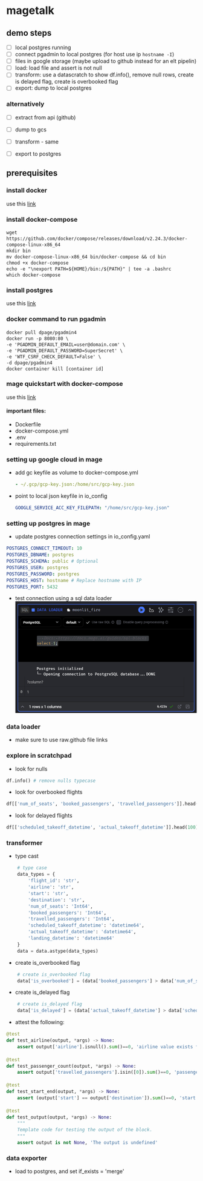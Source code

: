 # magetalk

## demo steps

- [ ] local postgres running  
- [ ] connect pgadmin to local postgres (for host use ip `hostname -I`)
- [ ] files in google storage (maybe upload to github instead for an elt pipelin)
- [ ] load: load file and assert is not null
- [ ] transform: use a datascratch to show df.info(), remove null rows, create is delayed flag, create is overbooked flag
- [ ] export: dump to local postgres

### alternatively

- [ ] extract from api (github)
- [ ] dump to gcs
- [ ] transform - same
- [ ] export to postgres


## prerequisites

### install docker
use this [link](https://docs.docker.com/engine/install/)

### install docker-compose
```shell
wget https://github.com/docker/compose/releases/download/v2.24.3/docker-compose-linux-x86_64 
mkdir bin
mv docker-compose-linux-x86_64 bin/docker-compose && cd bin
chmod +x docker-compose 
echo -e "\nexport PATH=${HOME}/bin:/${PATH}" | tee -a .bashrc 
which docker-compose 
```

### install postgres
use this [link](https://www.postgresqltutorial.com/postgresql-getting-started/install-postgresql-linux/)

### docker command to run pgadmin
```shell
docker pull dpage/pgadmin4  
docker run -p 8080:80 \
-e 'PGADMIN_DEFAULT_EMAIL=user@domain.com' \
-e 'PGADMIN_DEFAULT_PASSWORD=SuperSecret' \
-e 'WTF_CSRF_CHECK_DEFAULT=False' \
-d dpage/pgadmin4  
docker container kill [container id]
```

### mage quickstart with docker-compose
use this [link](https://github.com/mage-ai/compose-quickstart)

#### important files:
- Dockerfile
- docker-compose.yml
- .env 
- requirements.txt


### setting up google cloud in mage
- add gc keyfile as volume to docker-compose.yml
  ```yaml
  - ~/.gcp/gcp-key.json:/home/src/gcp-key.json
  ```
- point to local json keyfile in io_config
  ```yaml
  GOOGLE_SERVICE_ACC_KEY_FILEPATH: "/home/src/gcp-key.json"
  ```

### setting up postgres in mage  
- update postgres connection settings in io_config.yaml 
```yaml
POSTGRES_CONNECT_TIMEOUT: 10
POSTGRES_DBNAME: postgres
POSTGRES_SCHEMA: public # Optional
POSTGRES_USER: postgres
POSTGRES_PASSWORD: postgres
POSTGRES_HOST: hostname # Replace hostname with IP 
POSTGRES_PORT: 5432
```
- test connection using a sql data loader
![sql data loader](./images/sqldataloader.png)

### data loader
- make sure to use raw.github file links

### explore in scratchpad
- look for nulls
```python
df.info() # remove nulls typecase
```
- look for overbooked flights
```python
df[['num_of_seats', 'booked_passengers', 'travelled_passengers']].head(100) # create is_overbooked flag
```
- look for delayed flights
```python
df[['scheduled_takeoff_datetime', 'actual_takeoff_datetime']].head(100) # create is_delayed flag
```

### transformer
- type cast
```python
    # type case
    data_types = {
        'flight_id': 'str',
        'airline': 'str',
        'start': 'str',
        'destination': 'str',
        'num_of_seats': 'Int64',
        'booked_passengers': 'Int64',
        'travelled_passengers': 'Int64',
        'scheduled_takeoff_datetime': 'datetime64', 
        'actual_takeoff_datetime': 'datetime64',
        'landing_datetime': 'datetime64'
    }
    data = data.astype(data_types)
```

- create is_overbooked flag
```python
    # create is_overbooked flag
    data['is_overbooked'] = (data['booked_passengers'] > data['num_of_seats']).astype(int)
```

- create is_delayed flag
```python
    # create is_delayed flag
    data['is_delayed'] = (data['actual_takeoff_datetime'] > data['scheduled_takeoff_datetime']).astype(int)
```

- attest the following:
```python
@test 
def test_airline(output, *args) -> None:
    assert output['airline'].isnull().sum()==0, 'airline value exists for all records'

@test
def test_passenger_count(output, *args) -> None:
    assert output['travelled_passengers'].isin([0]).sum()==0, 'passenger count is greater than 0'

@test 
def test_start_end(output, *args) -> None:
    assert (output['start'] == output['destination']).sum()==0, 'start and destination always differ'

@test
def test_output(output, *args) -> None:
    """
    Template code for testing the output of the block.
    """
    assert output is not None, 'The output is undefined'
```

### data exporter
- load to postgres, and set if_exists = 'merge'